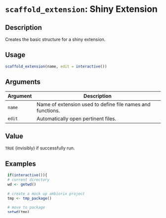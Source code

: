 # `scaffold_extension`: Shiny Extension

## Description


 Creates the basic structure for a shiny extension.


## Usage

```r
scaffold_extension(name, edit = interactive())
```


## Arguments

Argument      |Description
------------- |----------------
```name```     |     Name of extension used to define file names and functions.
```edit```     |     Automatically open pertinent files.

## Value


 `TRUE` (invisibly) if successfully run.


## Examples

```r 
 if(interactive()){
 # current directory
 wd <- getwd()
 
 # create a mock up ambiorix project
 tmp <- tmp_package()
 
 # move to package
 setwd(tmp)
 
 # scaffold ambiorix
 scaffold_extension()
 
 # clean up
 setwd(wd)
 tmp_delete(tmp)
 }
 
 ``` 


